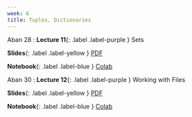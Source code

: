 ```yaml
---
week: 6
title: Tuples, Dictionaries
---
```


Aban 28
: **Lecture 11**{: .label .label-purple } Sets

  **Slides**{: .label .label-yellow } [PDF](../assets/lectures/Python-Session-11.pdf)

  **Notebook**{: .label .label-blue } [Colab](https://colab.research.google.com/drive/112U7Dn-M_44vJn_-TzU50nsCoGrDDPZ5?usp=sharing)

Aban 30
: **Lecture 12**{: .label .label-purple } Working with Files

  **Slides**{: .label .label-yellow } [PDF](../assets/lectures/Python-Session-12.pdf)

  **Notebook**{: .label .label-blue } [Colab](https://colab.research.google.com/drive/14F2Tbz54chbHXpHISqD9pFlmiHlx2a7q?usp=sharing)